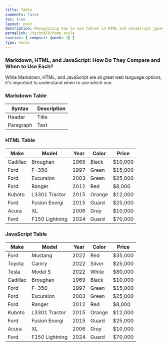 ```yaml
---
title: Table
comments: false
toc: true
layout: post
description: Recognizing how to use tables in HTML and JavaScript jquery.
permalink: /techtalk/home_style
courses: { compsci: {week: 2} }
type: hacks
---
```


### **Markdown, HTML, and JavaScript: How Do They Compare and When to Use Each?**
<!--1. Describe a benefit of a markdown table 2. Describe the difference between HTML and JavaScript 3. Describe a benefit of a table that uses JavaScript-->

While Markdown, HTML, and JavaScript are all great web language options, it's important to understand when to use which one.

### Markdown Table
<!--Markdown Table -->

| Syntax      | Description |
| ----------- | ----------- |
| Header      | Title       |
| Paragraph   | Text        |

### HTML Table
<!--HTML Table-->
<table class="table">
    <thead>
        <tr>
            <th>Make</th>
            <th>Model</th>
            <th>Year</th>
            <th>Color</th>
            <th>Price</th>
        </tr>
    </thead>
    <tbody>
        <tr>
            <td>Cadillac</td>
            <td>Broughan</td>
            <td>1969</td>
            <td>Black</td>
            <td>$10,000</td>
        </tr>
        <tr>
            <td>Ford</td>
            <td>F-350</td>
            <td>1997</td>
            <td>Green</td>
            <td>$15,000</td>
        </tr>
        <tr>
            <td>Ford</td>
            <td>Excursion</td>
            <td>2003</td>
            <td>Green</td>
            <td>$25,000</td>
        </tr>
        <tr>
            <td>Ford</td>
            <td>Ranger</td>
            <td>2012</td>
            <td>Red</td>
            <td>$8,000</td>
        </tr>
        <tr>
            <td>Kuboto</td>
            <td>L3301 Tractor</td>
            <td>2015</td>
            <td>Orange</td>
            <td>$12,000</td>
        </tr>
        <tr>
            <td>Ford</td>
            <td>Fusion Energi</td>
            <td>2015</td>
            <td>Guard</td>
            <td>$25,000</td>
        </tr>
        <tr>
            <td>Acura</td>
            <td>XL</td>
            <td>2006</td>
            <td>Grey</td>
            <td>$10,000</td>
        </tr>
        <tr>
            <td>Ford</td>
            <td>F150 Lightning</td>
            <td>2024</td>
            <td>Guard</td>
            <td>$70,000</td>
        </tr>
    </tbody>
</table>

### JavaScript Table
<!--Java Script Table-->

<!-- Head contains information to Support the Document -->
<head>
    <!-- load jQuery and DataTables output style and scripts -->
    <link rel="stylesheet" type="text/css" href="https://cdn.datatables.net/1.13.4/css/jquery.dataTables.min.css">
    <script type="text/javascript" language="javascript" src="https://code.jquery.com/jquery-3.6.0.min.js"></script>
    <script>var define = null;</script>
    <script type="text/javascript" language="javascript" src="https://cdn.datatables.net/1.13.4/js/jquery.dataTables.min.js"></script>
</head>

<!-- Body contains the contents of the Document -->
<body>
    <table id="demo" class="table">
        <thead>
            <tr>
                <th>Make</th>
                <th>Model</th>
                <th>Year</th>
                <th>Color</th>
                <th>Price</th>
            </tr>
        </thead>
        <tbody>
            <tr>
                <td>Ford</td>
                <td>Mustang</td>
                <td>2022</td>
                <td>Red</td>
                <td>$35,000</td>
            </tr>
            <tr>
                <td>Toyota</td>
                <td>Camry</td>
                <td>2022</td>
                <td>Silver</td>
                <td>$25,000</td>
            </tr>
            <tr>
                <td>Tesla</td>
                <td>Model S</td>
                <td>2022</td>
                <td>White</td>
                <td>$80,000</td>
            </tr>
            <tr>
                <td>Cadillac</td>
                <td>Broughan</td>
                <td>1969</td>
                <td>Black</td>
                <td>$10,000</td>
            </tr>
            <tr>
                <td>Ford</td>
                <td>F-350</td>
                <td>1997</td>
                <td>Green</td>
                <td>$15,000</td>
            </tr>
            <tr>
                <td>Ford</td>
                <td>Excursion</td>
                <td>2003</td>
                <td>Green</td>
                <td>$25,000</td>
            </tr>
            <tr>
                <td>Ford</td>
                <td>Ranger</td>
                <td>2012</td>
                <td>Red</td>
                <td>$8,000</td>
            </tr>
            <tr>
                <td>Kuboto</td>
                <td>L3301 Tractor</td>
                <td>2015</td>
                <td>Orange</td>
                <td>$12,000</td>
            </tr>
            <tr>
                <td>Ford</td>
                <td>Fusion Energi</td>
                <td>2015</td>
                <td>Guard</td>
                <td>$25,000</td>
            </tr>
            <tr>
                <td>Acura</td>
                <td>XL</td>
                <td>2006</td>
                <td>Grey</td>
                <td>$10,000</td>
            </tr>
            <tr>
                <td>Ford</td>
                <td>F150 Lightning</td>
                <td>2024</td>
                <td>Guard</td>
                <td>$70,000</td>
            </tr>
        </tbody>
    </table>
</body>

<!-- Script is used to embed executable code -->
<script>
    $("#demo").DataTable();
</script>
